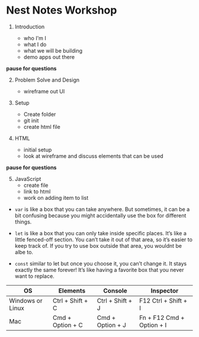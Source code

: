 # Nest Notes Workshop

1. Introduction

   - who I'm I
   - what I do
   - what we will be building
   - demo apps out there

**pause for questions**

2. Problem Solve and Design

   - wireframe out UI

3. Setup

   - Create folder
   - git init
   - create html file

4. HTML

   - initial setup
   - look at wireframe and discuss elements that can be used

**pause for questions**

5. JavaScript
   - create file
   - link to html
   - work on adding item to list

- `var` is like a box that you can take anywhere. But sometimes, it can be a bit confusing because you might accidentally use the box for different things.

- `let` is like a box that you can only take inside specific places. It’s like a little fenced-off section. You can’t take it out of that area, so it’s easier to keep track of. If you try to use box outside that area, you wouldnt be albe to.

- `const` similar to let but once you choose it, you can’t change it. It stays exactly the same forever! It’s like having a favorite box that you never want to replace.

| OS               | Elements         | Console          | Inspector                 |
| ---------------- | ---------------- | ---------------- | ------------------------- |
| Windows or Linux | Ctrl + Shift + C | Ctrl + Shift + J | F12 Ctrl + Shift + I      |
| Mac              | Cmd + Option + C | Cmd + Option + J | Fn + F12 Cmd + Option + I |
